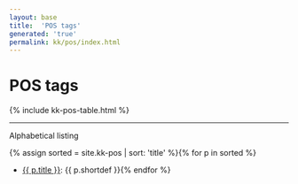 ```yaml
---
layout: base
title:  'POS tags'
generated: 'true'
permalink: kk/pos/index.html
---
```


# POS tags

{% include kk-pos-table.html %}

----------

Alphabetical listing

{% assign sorted = site.kk-pos | sort: 'title' %}{% for p in sorted %}
* [{{ p.title }}](): {{ p.shortdef }}{% endfor %}
